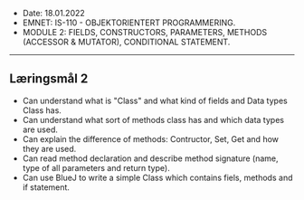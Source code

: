 - Date: 18.01.2022
- EMNET: IS-110 - OBJEKTORIENTERT PROGRAMMERING.
- MODULE 2: FIELDS, CONSTRUCTORS, PARAMETERS, METHODS (ACCESSOR & MUTATOR), CONDITIONAL STATEMENT.
------------------------------------------------------------------------
Læringsmål 2
------------------------------------------------------------------------
- Can understand what is "Class" and what kind of fields and Data types Class has.
- Can understand what sort of methods class has and which data types are used.
- Can explain the difference of methods: Contructor, Set, Get and how they are used.
- Can read method declaration and describe method signature (name, type of all parameters and return type).
- Can use BlueJ to write a simple Class which contains fiels, methods and if statement.
